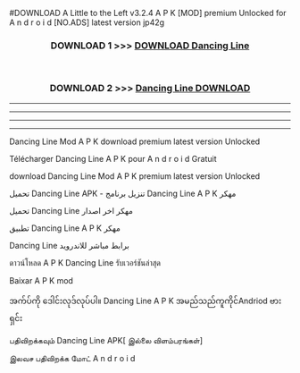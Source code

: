 #DOWNLOAD A Little to the Left v3.2.4 A P K [MOD] premium Unlocked for A n d r o i d [NO.ADS] latest version jp42g 



<div align="center">

<h3>DOWNLOAD 1 >>> <a href="https://downloadmod1.web.app/?judul=Dancing Line ">DOWNLOAD Dancing Line </a></h3><br>

<h3>DOWNLOAD 2 >>> <a href="https://downloadmod1.web.app/?judul=Dancing Line ">Dancing Line  DOWNLOAD </a></h3>

</div>


----------------------------------------------------------

----------------------------------------------------------

----------------------------------------------------------

----------------------------------------------------------


Dancing Line  Mod A P K download premium latest version Unlocked

Télécharger Dancing Line  A P K pour A n d r o i d Gratuit

download Dancing Line  Mod A P K premium latest version Unlocked

تحميل Dancing Line  APK - تنزيل برنامج Dancing Line  A P K مهكر

تحميل Dancing Line  مهكر اخر اصدار

تطبيق Dancing Line  A P K مهكر

Dancing Line  برابط مباشر للاندرويد

ดาวน์โหลด A P K Dancing Line  รับเวอร์ชันล่าสุด

Baixar A P K mod

အက်ပ်ကို ဒေါင်းလုဒ်လုပ်ပါ။ Dancing Line  A P K အမည်သည်ကူကိုင်Andriod ဗားရှင်း

பதிவிறக்கவும் Dancing Line  APK[ இல்லை விளம்பரங்கள்] 
 
இலவச பதிவிறக்க மோட் A n d r o i d



